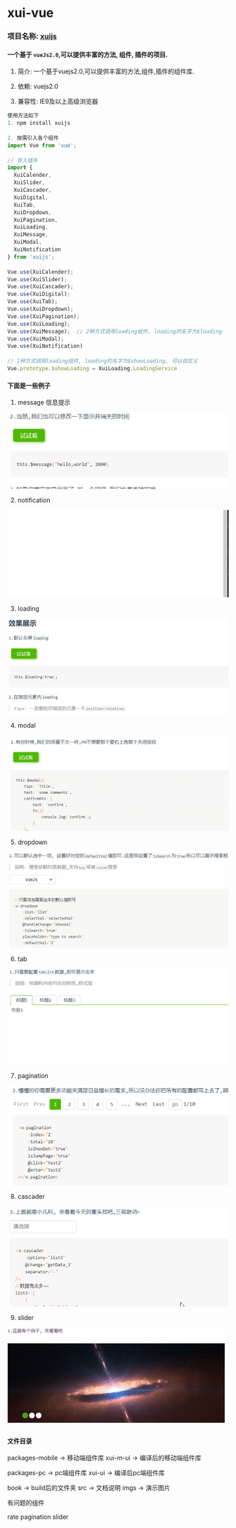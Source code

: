# xui-vue

### 项目名称: [xuijs](https://github.com/xumengzi/xui-vue)

#### 一个基于 `vueJs2.0`,可以提供丰富的方法, 组件, 插件的项目.

1. 简介: 一个基于vuejs2.0,可以提供丰富的方法,组件,插件的组件库.

2. 依赖: vuejs2.0

3. 兼容性: IE9及以上高级浏览器

```javascript
使用方法如下
1. npm install xuijs

2. 按需引入各个组件
import Vue from 'vue';

// 导入插件
import {
  XuiCalender,
  XuiSlider,
  XuiCascader,
  XuiDigital,
  XuiTab,
  XuiDropdown,
  XuiPagination,
  XuiLoading,
  XuiMessage,
  XuiModal,
  XuiNotification
} from 'xuijs';

Vue.use(XuiCalender);
Vue.use(XuiSlider);
Vue.use(XuiCascader);
Vue.use(XuiDigital);
Vue.use(XuiTab);
Vue.use(XuiDropdown);
Vue.use(XuiPagination);
Vue.use(XuiLoading);
Vue.use(XuiMessage);  // 2种方式调用loading组件, loading的名字为$loading
Vue.use(XuiModal);
Vue.use(XuiNotification)

// 2种方式调用loading组件, loading的名字为$showLoading, 可以自定义
Vue.prototype.$showLoading = XuiLoading.LoadingService  
```

#### 下面是一些例子 

1. message 信息提示

![message](./imgs/message.gif)

2. notification

![notification](./imgs/notification.gif)

3. loading

![loading](./imgs/loading.gif)

4. modal

![modal](./imgs/modal.gif)

5. dropdown

![dropdown](./imgs/dropdown.gif)

6. tab

![tab](./imgs/tab.gif)

7. pagination

![pagination](./imgs/pagination.gif)

8. cascader

![cascader](./imgs/cascader.gif)

9. slider

![slider](./imgs/slider.gif)


#### 文件目录

packages-mobile ->  移动端组件库
xui-m-ui ->  编译后的移动端组件库

packages-pc -> pc端组件库
xui-ui -> 编译后pc端组件库

book -> build后的文件夹
src -> 文档说明
imgs -> 演示图片



有问题的组件

rate
pagination
slider